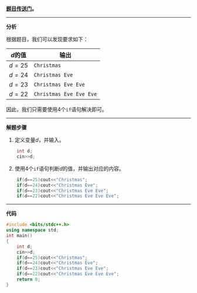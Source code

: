 **[题目传送门](https://www.luogu.com.cn/problem/AT4278)。**
____
**分析**

根据题目，我们可以发现要求如下：

$d$的值   | 输出
--  |  --
$d=25$|`Christmas`
$d=24$|`Christmas Eve`
$d=23$|`Christmas Eve Eve`
$d=22$|`Christmas Eve Eve Eve`

因此，我们只需要使用$4$个`if`语句解决即可。

____

**解题步骤**

1. 定义变量$d$，并输入。
```cpp
	int d;
	cin>>d;
```

2. 使用$4$个`if`语句判断$d$的值，并输出对应的内容。
```cpp
	if(d==25)cout<<"Christmas";
	if(d==24)cout<<"Christmas Eve";
	if(d==23)cout<<"Christmas Eve Eve";
	if(d==22)cout<<"Christmas Eve Eve Eve"; 
```

_____

**代码**
```cpp
#include <bits/stdc++.h>
using namespace std;
int main()
{
	int d;
	cin>>d;
	if(d==25)cout<<"Christmas";
	if(d==24)cout<<"Christmas Eve";
	if(d==23)cout<<"Christmas Eve Eve";
	if(d==22)cout<<"Christmas Eve Eve Eve"; 
    return 0;
}
```
